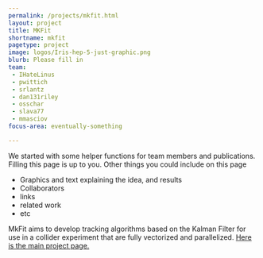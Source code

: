 ```yaml
---
permalink: /projects/mkfit.html
layout: project
title: MKFit
shortname: mkfit
pagetype: project
image: logos/Iris-hep-5-just-graphic.png
blurb: Please fill in
team:
 - IHateLinus
 - pwittich
 - srlantz
 - dan131riley
 - osschar
 - slava77
 - mmasciov
focus-area: eventually-something

---
```


We started with some helper functions for team members and publications. Filling this page is up to you. Other things you could include on this page
  * Graphics and text explaining the idea, and results
  * Collaborators
  * links
  * related work 
  * etc

MkFit aims to develop tracking algorithms based on the Kalman Filter for use in a collider experiment that are fully vectorized and parallelized.
[Here is the main project page.](http://trackreco.github.io/)


